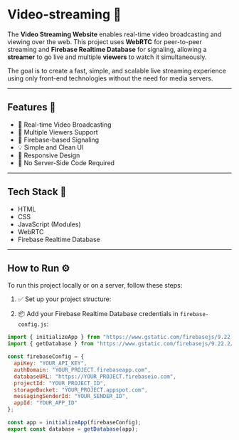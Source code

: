 # Video-streaming 🔴

The **Video Streaming Website** enables real-time video broadcasting and viewing over the web. This project uses **WebRTC** for peer-to-peer streaming and **Firebase Realtime Database** for signaling, allowing a **streamer** to go live and multiple **viewers** to watch it simultaneously.

The goal is to create a fast, simple, and scalable live streaming experience using only front-end technologies without the need for media servers.

---

## Features 🌟

- 🎥 Real-time Video Broadcasting  
- 👀 Multiple Viewers Support  
- 🔔 Firebase-based Signaling  
- 💡 Simple and Clean UI  
- 📱 Responsive Design  
- 🚫 No Server-Side Code Required  

---

## Tech Stack 🔧

- HTML  
- CSS  
- JavaScript (Modules)  
- WebRTC  
- Firebase Realtime Database  

---

## How to Run ⚙️

To run this project locally or on a server, follow these steps:

1. ✅ Set up your project structure:

2. 📦 Add your Firebase Realtime Database credentials in `firebase-config.js`:
```js
import { initializeApp } from "https://www.gstatic.com/firebasejs/9.22.2/firebase-app.js";
import { getDatabase } from "https://www.gstatic.com/firebasejs/9.22.2/firebase-database.js";

const firebaseConfig = {
  apiKey: "YOUR_API_KEY",
  authDomain: "YOUR_PROJECT.firebaseapp.com",
  databaseURL: "https://YOUR_PROJECT.firebaseio.com",
  projectId: "YOUR_PROJECT_ID",
  storageBucket: "YOUR_PROJECT.appspot.com",
  messagingSenderId: "YOUR_SENDER_ID",
  appId: "YOUR_APP_ID"
};

const app = initializeApp(firebaseConfig);
export const database = getDatabase(app);
